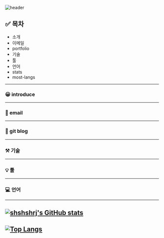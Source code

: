 ![header](https://capsule-render.vercel.app/api?type=wave&color=auto&height=300&section=header&text=Welcome!&fontSize=90&animation=fadeIn&fontAlignY=38&desc=My%20GitHub%20profile&descAlignY=51&descAlign=62)

## ✅ 목차
- 소개
- 이메일
- portfolio
- 기술
- 툴
- 언어
- stats
- most-langs
------------
### 😀 introduce
------------
### 📧 email
------------
### 📁 git blog
------------
### ⚒️ 기술
------------
### 💡 툴 
------------
### 💻 언어
------------

[![shshshrj's GitHub stats](https://github-readme-stats.vercel.app/api?username=shshshrj&theme=tokyonight)](https://github.com/anuraghazra/github-readme-stats)
------------
[![Top Langs](https://github-readme-stats.vercel.app/api/top-langs/?username=shshshrj&layout=compact&theme=tokyonight&langs_count=4)](https://github.com/anuraghazra/github-readme-stats)
------------
